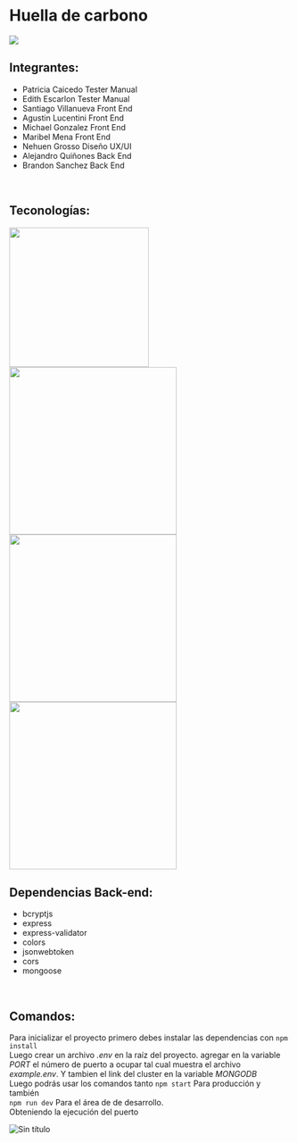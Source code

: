 # Huella de carbono 
<img src="https://www.carbonneutralplus.com/wp-content/uploads/2021/03/dreamstime_m_99690329.jpg">
<br>

## Integrantes: 
* Patricia Caicedo Tester Manual
* Edith Escarlon Tester Manual
* Santiago  Villanueva Front End
* Agustin Lucentini Front End
* Michael Gonzalez Front End
* Maribel Mena Front End
* Nehuen Grosso Diseño UX/UI
* Alejandro Quiñones Back End
* Brandon Sanchez Back End
<br>

## Teconologías: 
<img src="http://logos-download.com/wp-content/uploads/2016/09/React_logo_logotype_emblem.png" width="250px">
<img src="https://logos-download.com/wp-content/uploads/2016/09/Node_logo_NodeJS.png" width="300px">
<img src="http://logos-download.com/wp-content/uploads/2016/09/MongoDB_logo_Mongo_DB.png" width="300px">
<img src="https://worldvectorlogo.com/es/logo/tailwind-css-2" width="300px">
<br>

## Dependencias Back-end:
* bcryptjs
* express
* express-validator
* colors
* jsonwebtoken
* cors
* mongoose
<br>

## Comandos:
Para inicializar el proyecto primero debes  instalar las dependencias con 
```npm install```
<br>
Luego crear un archivo <i>.env</i> en la raíz del proyecto.
agregar en la variable <i>PORT</i> el número de puerto a ocupar tal cual muestra el archivo <i>example.env</i>.
Y tambien el link del cluster en la variable <i>MONGODB</i>
<br>
Luego podrás usar los comandos tanto 
```npm start``` Para producción y también <br>
```npm run dev``` Para el área de de desarrollo.
<br>
Obteniendo la ejecución del puerto

![Sin título](https://github.com/blackSamuelBellamy/nocountry-backend-proyect/assets/103391543/c74e69f3-7f95-4427-bec1-a1ad67c7135c)
